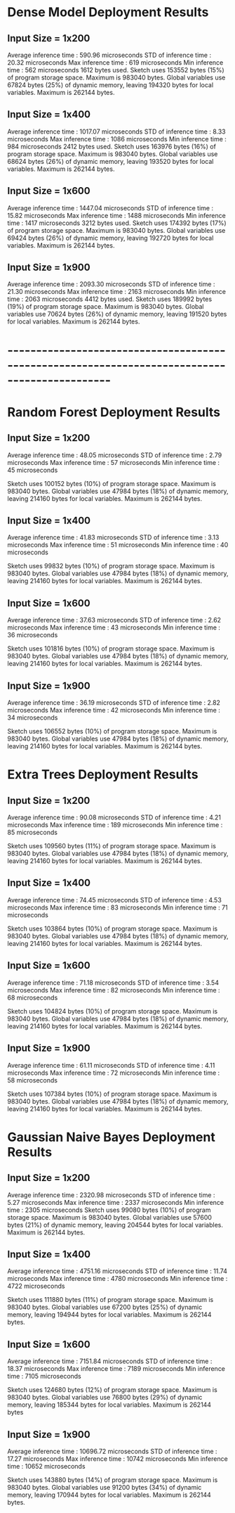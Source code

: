 # Dense Model Deployment Results 
## Input Size = 1x200
Average inference time : 590.96 microseconds
STD of inference time  : 20.32 microseconds
Max inference time     : 619 microseconds
Min inference time     : 562 microseconds
1612 bytes used.
Sketch uses 153552 bytes (15%) of program storage space. Maximum is 983040 bytes.
Global variables use 67824 bytes (25%) of dynamic memory, leaving 194320 bytes for local variables. Maximum is 262144 bytes.
## Input Size = 1x400
Average inference time : 1017.07 microseconds
STD of inference time  : 8.33 microseconds
Max inference time     : 1086 microseconds
Min inference time     : 984 microseconds
2412 bytes used.
Sketch uses 163976 bytes (16%) of program storage space. Maximum is 983040 bytes.
Global variables use 68624 bytes (26%) of dynamic memory, leaving 193520 bytes for local variables. Maximum is 262144 bytes.
## Input Size = 1x600
Average inference time : 1447.04 microseconds
STD of inference time  : 15.82 microseconds
Max inference time     : 1488 microseconds
Min inference time     : 1417 microseconds
3212 bytes used.
Sketch uses 174392 bytes (17%) of program storage space. Maximum is 983040 bytes.
Global variables use 69424 bytes (26%) of dynamic memory, leaving 192720 bytes for local variables. Maximum is 262144 bytes.
## Input Size = 1x900
Average inference time : 2093.30 microseconds
STD of inference time  : 21.30 microseconds
Max inference time     : 2163 microseconds
Min inference time     : 2063 microseconds
4412 bytes used.
Sketch uses 189992 bytes (19%) of program storage space. Maximum is 983040 bytes.
Global variables use 70624 bytes (26%) of dynamic memory, leaving 191520 bytes for local variables. Maximum is 262144 bytes.
# ----------------------------------------------------------------------------------------------
# Random Forest Deployment Results

## Input Size = 1x200
Average inference time : 48.05 microseconds
STD of inference time  : 2.79 microseconds
Max inference time     : 57 microseconds
Min inference time     : 45 microseconds

Sketch uses 100152 bytes (10%) of program storage space. Maximum is 983040 bytes.
Global variables use 47984 bytes (18%) of dynamic memory, leaving 214160 bytes for local variables. Maximum is 262144 bytes.

## Input Size = 1x400
Average inference time : 41.83 microseconds
STD of inference time  : 3.13 microseconds
Max inference time     : 51 microseconds
Min inference time     : 40 microseconds

Sketch uses 99832 bytes (10%) of program storage space. Maximum is 983040 bytes.
Global variables use 47984 bytes (18%) of dynamic memory, leaving 214160 bytes for local variables. Maximum is 262144 bytes.

## Input Size = 1x600
Average inference time : 37.63 microseconds
STD of inference time  : 2.62 microseconds
Max inference time     : 43 microseconds
Min inference time     : 36 microseconds

Sketch uses 101816 bytes (10%) of program storage space. Maximum is 983040 bytes.
Global variables use 47984 bytes (18%) of dynamic memory, leaving 214160 bytes for local variables. Maximum is 262144 bytes.

## Input Size = 1x900
Average inference time : 36.19 microseconds
STD of inference time  : 2.82 microseconds
Max inference time     : 42 microseconds
Min inference time     : 34 microseconds

Sketch uses 106552 bytes (10%) of program storage space. Maximum is 983040 bytes.
Global variables use 47984 bytes (18%) of dynamic memory, leaving 214160 bytes for local variables. Maximum is 262144 bytes.

# Extra Trees Deployment Results
## Input Size = 1x200
Average inference time : 90.08 microseconds
STD of inference time  : 4.21 microseconds
Max inference time     : 189 microseconds
Min inference time     : 85 microseconds

Sketch uses 109560 bytes (11%) of program storage space. Maximum is 983040 bytes.
Global variables use 47984 bytes (18%) of dynamic memory, leaving 214160 bytes for local variables. Maximum is 262144 bytes.


## Input Size = 1x400
Average inference time : 74.45 microseconds
STD of inference time  : 4.53 microseconds
Max inference time     : 83 microseconds
Min inference time     : 71 microseconds


Sketch uses 103864 bytes (10%) of program storage space. Maximum is 983040 bytes.
Global variables use 47984 bytes (18%) of dynamic memory, leaving 214160 bytes for local variables. Maximum is 262144 bytes.

## Input Size = 1x600
Average inference time : 71.18 microseconds
STD of inference time  : 3.54 microseconds
Max inference time     : 82 microseconds
Min inference time     : 68 microseconds

Sketch uses 104824 bytes (10%) of program storage space. Maximum is 983040 bytes.
Global variables use 47984 bytes (18%) of dynamic memory, leaving 214160 bytes for local variables. Maximum is 262144 bytes.

## Input Size = 1x900

Average inference time : 61.11 microseconds
STD of inference time  : 4.11 microseconds
Max inference time     : 72 microseconds
Min inference time     : 58 microseconds

Sketch uses 107384 bytes (10%) of program storage space. Maximum is 983040 bytes.
Global variables use 47984 bytes (18%) of dynamic memory, leaving 214160 bytes for local variables. Maximum is 262144 bytes.

# Gaussian Naive Bayes Deployment Results
## Input Size = 1x200
Average inference time : 2320.98 microseconds
STD of inference time  : 5.27 microseconds
Max inference time     : 2337 microseconds
Min inference time     : 2305 microseconds
Sketch uses 99080 bytes (10%) of program storage space. Maximum is 983040 bytes.
Global variables use 57600 bytes (21%) of dynamic memory, leaving 204544 bytes for local variables. Maximum is 262144 bytes.

## Input Size = 1x400
Average inference time : 4751.16 microseconds
STD of inference time  : 11.74 microseconds
Max inference time     : 4780 microseconds
Min inference time     : 4722 microseconds

Sketch uses 111880 bytes (11%) of program storage space. Maximum is 983040 bytes.
Global variables use 67200 bytes (25%) of dynamic memory, leaving 194944 bytes for local variables. Maximum is 262144 bytes.

## Input Size = 1x600
Average inference time : 7151.84 microseconds
STD of inference time  : 18.37 microseconds
Max inference time     : 7189 microseconds
Min inference time     : 7105 microseconds

Sketch uses 124680 bytes (12%) of program storage space. Maximum is 983040 bytes.
Global variables use 76800 bytes (29%) of dynamic memory, leaving 185344 bytes for local variables. Maximum is 262144 bytes

## Input Size = 1x900

Average inference time : 10696.72 microseconds
STD of inference time  : 17.27 microseconds
Max inference time     : 10742 microseconds
Min inference time     : 10652 microseconds


Sketch uses 143880 bytes (14%) of program storage space. Maximum is 983040 bytes.
Global variables use 91200 bytes (34%) of dynamic memory, leaving 170944 bytes for local variables. Maximum is 262144 bytes.
